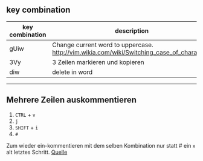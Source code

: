 ## key combination

key combination | description
----------------|------------
gUiw            | Change current word to uppercase.   http://vim.wikia.com/wiki/Switching_case_of_characters
3Vy             | 3 Zeilen markieren und kopieren
diw             | delete in word


***


## Mehrere Zeilen auskommentieren

1. `CTRL` + `v`
2. `j`
3. `SHIFT` + `i`
4. `#`

Zum wieder ein-kommentieren mit dem selben Kombination nur statt # ein `x` alt letztes Schritt.
[Quelle](https://unix.stackexchange.com/questions/120615/how-to-comment-multiple-lines-at-once/120617#120617)
